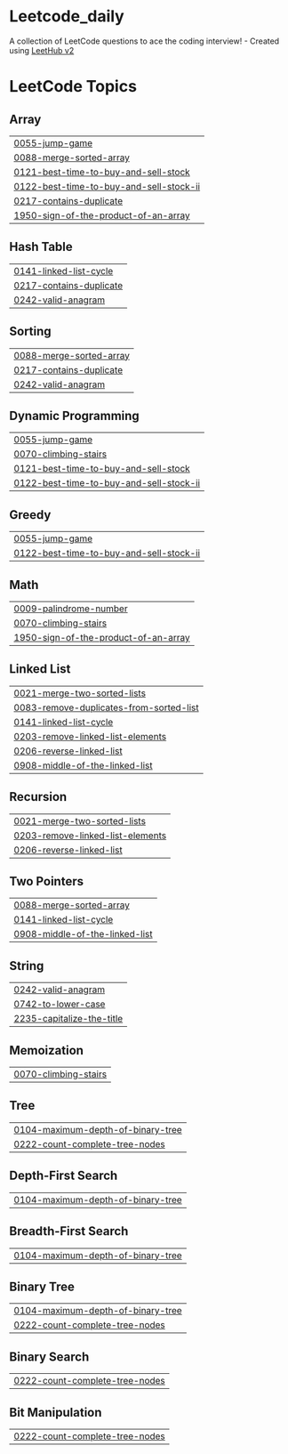 # Leetcode_daily
A collection of LeetCode questions to ace the coding interview! - Created using [LeetHub v2](https://github.com/arunbhardwaj/LeetHub-2.0)

<!---LeetCode Topics Start-->
# LeetCode Topics
## Array
|  |
| ------- |
| [0055-jump-game](https://github.com/ShashankHegde8/Leetcode_daily/tree/master/0055-jump-game) |
| [0088-merge-sorted-array](https://github.com/ShashankHegde8/Leetcode_daily/tree/master/0088-merge-sorted-array) |
| [0121-best-time-to-buy-and-sell-stock](https://github.com/ShashankHegde8/Leetcode_daily/tree/master/0121-best-time-to-buy-and-sell-stock) |
| [0122-best-time-to-buy-and-sell-stock-ii](https://github.com/ShashankHegde8/Leetcode_daily/tree/master/0122-best-time-to-buy-and-sell-stock-ii) |
| [0217-contains-duplicate](https://github.com/ShashankHegde8/Leetcode_daily/tree/master/0217-contains-duplicate) |
| [1950-sign-of-the-product-of-an-array](https://github.com/ShashankHegde8/Leetcode_daily/tree/master/1950-sign-of-the-product-of-an-array) |
## Hash Table
|  |
| ------- |
| [0141-linked-list-cycle](https://github.com/ShashankHegde8/Leetcode_daily/tree/master/0141-linked-list-cycle) |
| [0217-contains-duplicate](https://github.com/ShashankHegde8/Leetcode_daily/tree/master/0217-contains-duplicate) |
| [0242-valid-anagram](https://github.com/ShashankHegde8/Leetcode_daily/tree/master/0242-valid-anagram) |
## Sorting
|  |
| ------- |
| [0088-merge-sorted-array](https://github.com/ShashankHegde8/Leetcode_daily/tree/master/0088-merge-sorted-array) |
| [0217-contains-duplicate](https://github.com/ShashankHegde8/Leetcode_daily/tree/master/0217-contains-duplicate) |
| [0242-valid-anagram](https://github.com/ShashankHegde8/Leetcode_daily/tree/master/0242-valid-anagram) |
## Dynamic Programming
|  |
| ------- |
| [0055-jump-game](https://github.com/ShashankHegde8/Leetcode_daily/tree/master/0055-jump-game) |
| [0070-climbing-stairs](https://github.com/ShashankHegde8/Leetcode_daily/tree/master/0070-climbing-stairs) |
| [0121-best-time-to-buy-and-sell-stock](https://github.com/ShashankHegde8/Leetcode_daily/tree/master/0121-best-time-to-buy-and-sell-stock) |
| [0122-best-time-to-buy-and-sell-stock-ii](https://github.com/ShashankHegde8/Leetcode_daily/tree/master/0122-best-time-to-buy-and-sell-stock-ii) |
## Greedy
|  |
| ------- |
| [0055-jump-game](https://github.com/ShashankHegde8/Leetcode_daily/tree/master/0055-jump-game) |
| [0122-best-time-to-buy-and-sell-stock-ii](https://github.com/ShashankHegde8/Leetcode_daily/tree/master/0122-best-time-to-buy-and-sell-stock-ii) |
## Math
|  |
| ------- |
| [0009-palindrome-number](https://github.com/ShashankHegde8/Leetcode_daily/tree/master/0009-palindrome-number) |
| [0070-climbing-stairs](https://github.com/ShashankHegde8/Leetcode_daily/tree/master/0070-climbing-stairs) |
| [1950-sign-of-the-product-of-an-array](https://github.com/ShashankHegde8/Leetcode_daily/tree/master/1950-sign-of-the-product-of-an-array) |
## Linked List
|  |
| ------- |
| [0021-merge-two-sorted-lists](https://github.com/ShashankHegde8/Leetcode_daily/tree/master/0021-merge-two-sorted-lists) |
| [0083-remove-duplicates-from-sorted-list](https://github.com/ShashankHegde8/Leetcode_daily/tree/master/0083-remove-duplicates-from-sorted-list) |
| [0141-linked-list-cycle](https://github.com/ShashankHegde8/Leetcode_daily/tree/master/0141-linked-list-cycle) |
| [0203-remove-linked-list-elements](https://github.com/ShashankHegde8/Leetcode_daily/tree/master/0203-remove-linked-list-elements) |
| [0206-reverse-linked-list](https://github.com/ShashankHegde8/Leetcode_daily/tree/master/0206-reverse-linked-list) |
| [0908-middle-of-the-linked-list](https://github.com/ShashankHegde8/Leetcode_daily/tree/master/0908-middle-of-the-linked-list) |
## Recursion
|  |
| ------- |
| [0021-merge-two-sorted-lists](https://github.com/ShashankHegde8/Leetcode_daily/tree/master/0021-merge-two-sorted-lists) |
| [0203-remove-linked-list-elements](https://github.com/ShashankHegde8/Leetcode_daily/tree/master/0203-remove-linked-list-elements) |
| [0206-reverse-linked-list](https://github.com/ShashankHegde8/Leetcode_daily/tree/master/0206-reverse-linked-list) |
## Two Pointers
|  |
| ------- |
| [0088-merge-sorted-array](https://github.com/ShashankHegde8/Leetcode_daily/tree/master/0088-merge-sorted-array) |
| [0141-linked-list-cycle](https://github.com/ShashankHegde8/Leetcode_daily/tree/master/0141-linked-list-cycle) |
| [0908-middle-of-the-linked-list](https://github.com/ShashankHegde8/Leetcode_daily/tree/master/0908-middle-of-the-linked-list) |
## String
|  |
| ------- |
| [0242-valid-anagram](https://github.com/ShashankHegde8/Leetcode_daily/tree/master/0242-valid-anagram) |
| [0742-to-lower-case](https://github.com/ShashankHegde8/Leetcode_daily/tree/master/0742-to-lower-case) |
| [2235-capitalize-the-title](https://github.com/ShashankHegde8/Leetcode_daily/tree/master/2235-capitalize-the-title) |
## Memoization
|  |
| ------- |
| [0070-climbing-stairs](https://github.com/ShashankHegde8/Leetcode_daily/tree/master/0070-climbing-stairs) |
## Tree
|  |
| ------- |
| [0104-maximum-depth-of-binary-tree](https://github.com/ShashankHegde8/Leetcode_daily/tree/master/0104-maximum-depth-of-binary-tree) |
| [0222-count-complete-tree-nodes](https://github.com/ShashankHegde8/Leetcode_daily/tree/master/0222-count-complete-tree-nodes) |
## Depth-First Search
|  |
| ------- |
| [0104-maximum-depth-of-binary-tree](https://github.com/ShashankHegde8/Leetcode_daily/tree/master/0104-maximum-depth-of-binary-tree) |
## Breadth-First Search
|  |
| ------- |
| [0104-maximum-depth-of-binary-tree](https://github.com/ShashankHegde8/Leetcode_daily/tree/master/0104-maximum-depth-of-binary-tree) |
## Binary Tree
|  |
| ------- |
| [0104-maximum-depth-of-binary-tree](https://github.com/ShashankHegde8/Leetcode_daily/tree/master/0104-maximum-depth-of-binary-tree) |
| [0222-count-complete-tree-nodes](https://github.com/ShashankHegde8/Leetcode_daily/tree/master/0222-count-complete-tree-nodes) |
## Binary Search
|  |
| ------- |
| [0222-count-complete-tree-nodes](https://github.com/ShashankHegde8/Leetcode_daily/tree/master/0222-count-complete-tree-nodes) |
## Bit Manipulation
|  |
| ------- |
| [0222-count-complete-tree-nodes](https://github.com/ShashankHegde8/Leetcode_daily/tree/master/0222-count-complete-tree-nodes) |
<!---LeetCode Topics End-->